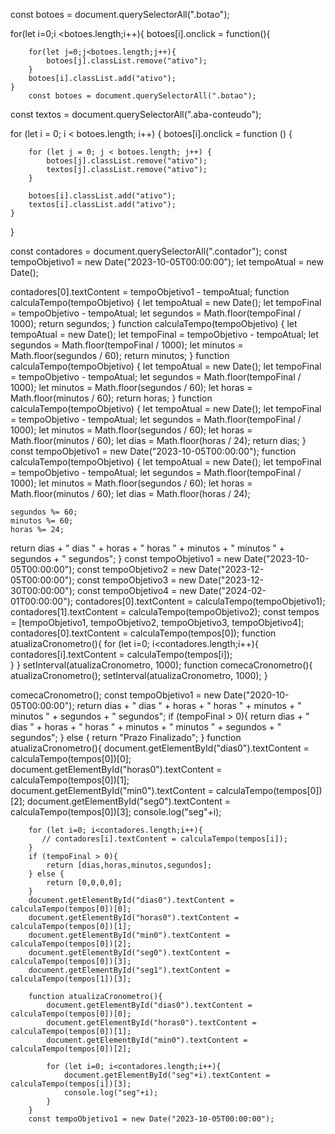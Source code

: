 const botoes = document.querySelectorAll(".botao");

for(let i=0;i <botoes.length;i++){
    botoes[i].onclick = function(){
        
        for(let j=0;j<botoes.length;j++){
            botoes[j].classList.remove("ativo");
        }
        botoes[i].classList.add("ativo");
    }
        const botoes = document.querySelectorAll(".botao");
const textos = document.querySelectorAll(".aba-conteudo");

for (let i = 0; i < botoes.length; i++) {
    botoes[i].onclick = function () {

        for (let j = 0; j < botoes.length; j++) {
            botoes[j].classList.remove("ativo");
            textos[j].classList.remove("ativo");
        }

        botoes[i].classList.add("ativo");
        textos[i].classList.add("ativo");
    }
}

const contadores = document.querySelectorAll(".contador");
const tempoObjetivo1 = new Date("2023-10-05T00:00:00");
let tempoAtual = new Date();

contadores[0].textContent = tempoObjetivo1 - tempoAtual;
function calculaTempo(tempoObjetivo) {
  let tempoAtual = new Date();
  let tempoFinal = tempoObjetivo - tempoAtual;
  let segundos = Math.floor(tempoFinal / 1000);
  return segundos;
}
function calculaTempo(tempoObjetivo) {
  let tempoAtual = new Date();
  let tempoFinal = tempoObjetivo - tempoAtual;
  let segundos = Math.floor(tempoFinal / 1000);
  let minutos = Math.floor(segundos / 60);
  return minutos;
}
function calculaTempo(tempoObjetivo) {
  let tempoAtual = new Date();
  let tempoFinal = tempoObjetivo - tempoAtual;
  let segundos = Math.floor(tempoFinal / 1000);
  let minutos = Math.floor(segundos / 60);
  let horas = Math.floor(minutos / 60);
  return horas;
}
function calculaTempo(tempoObjetivo) {
  let tempoAtual = new Date();
  let tempoFinal = tempoObjetivo - tempoAtual;
  let segundos = Math.floor(tempoFinal / 1000);
  let minutos = Math.floor(segundos / 60);
  let horas = Math.floor(minutos / 60);
  let dias = Math.floor(horas / 24);
  return dias;
}
const tempoObjetivo1 = new Date("2023-10-05T00:00:00");
function calculaTempo(tempoObjetivo) {
    let tempoAtual = new Date();
    let tempoFinal = tempoObjetivo - tempoAtual;
    let segundos = Math.floor(tempoFinal / 1000);
    let minutos = Math.floor(segundos / 60);
    let horas = Math.floor(minutos / 60);
    let dias = Math.floor(horas / 24);

    segundos %= 60;
    minutos %= 60;
    horas %= 24;
 
 return dias + " dias " + horas + " horas " + minutos + " minutos " + segundos + " segundos";
}
const tempoObjetivo1 = new Date("2023-10-05T00:00:00");
const tempoObjetivo2 = new Date("2023-12-05T00:00:00");
const tempoObjetivo3 = new Date("2023-12-30T00:00:00");
const tempoObjetivo4 = new Date("2024-02-01T00:00:00");
contadores[0].textContent = calculaTempo(tempoObjetivo1);
contadores[1].textContent = calculaTempo(tempoObjetivo2);
const tempos = [tempoObjetivo1, tempoObjetivo2, tempoObjetivo3, tempoObjetivo4];
contadores[0].textContent = calculaTempo(tempos[0]);
function atualizaCronometro(){
    for (let i=0; i<contadores.length;i++){
        contadores[i].textContent = calculaTempo(tempos[i]);   
    }
}
setInterval(atualizaCronometro, 1000);
function comecaCronometro(){
    atualizaCronometro();
    setInterval(atualizaCronometro, 1000);
}

comecaCronometro();
const tempoObjetivo1 = new Date("2020-10-05T00:00:00");
return dias + " dias " + horas + " horas " + minutos + " minutos " + segundos + " segundos";
if (tempoFinal > 0){
    return dias + " dias " + horas + " horas " + minutos + " minutos " + segundos + " segundos";
} else {
    return "Prazo Finalizado";
}
    function atualizaCronometro(){
        document.getElementById("dias0").textContent = calculaTempo(tempos[0])[0];
        document.getElementById("horas0").textContent = calculaTempo(tempos[0])[1];
        document.getElementById("min0").textContent = calculaTempo(tempos[0])[2];
        document.getElementById("seg0").textContent = calculaTempo(tempos[0])[3];
        console.log("seg"+i);

    
        for (let i=0; i<contadores.length;i++){
           // contadores[i].textContent = calculaTempo(tempos[i]);   
        }
        if (tempoFinal > 0){
            return [dias,horas,minutos,segundos];
        } else {
            return [0,0,0,0];
        }
        document.getElementById("dias0").textContent = calculaTempo(tempos[0])[0];
        document.getElementById("horas0").textContent = calculaTempo(tempos[0])[1];
        document.getElementById("min0").textContent = calculaTempo(tempos[0])[2];
        document.getElementById("seg0").textContent = calculaTempo(tempos[0])[3];
        document.getElementById("seg1").textContent = calculaTempo(tempos[1])[3];
        
        function atualizaCronometro(){
            document.getElementById("dias0").textContent = calculaTempo(tempos[0])[0];
            document.getElementById("horas0").textContent = calculaTempo(tempos[0])[1];
            document.getElementById("min0").textContent = calculaTempo(tempos[0])[2];
        
            for (let i=0; i<contadores.length;i++){
                document.getElementById("seg"+i).textContent = calculaTempo(tempos[i])[3];
                console.log("seg"+i);
            }
        }
        const tempoObjetivo1 = new Date("2023-10-05T00:00:00");
        
  
</script>
